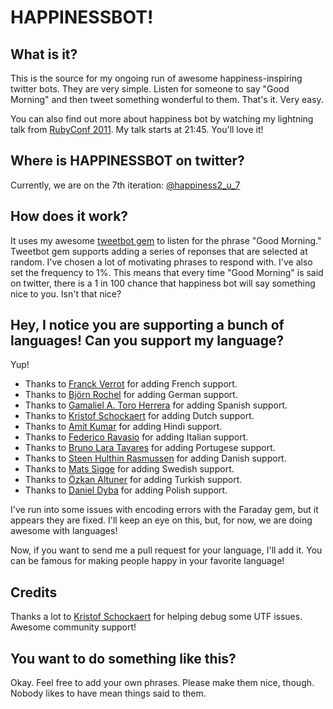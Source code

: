 # HAPPINESSBOT!

## What is it?
This is the source for my ongoing run of awesome happiness-inspiring twitter bots. They are very simple. Listen for someone to say "Good Morning" and then tweet something wonderful to them. That's it. Very easy.

You can also find out more about happiness bot by watching my lightning talk from [RubyConf 2011](http://confreaks.net/videos/741-rubyconf2011-lightning-talks?player=html5). My talk starts at 21:45. You'll love it!

## Where is HAPPINESSBOT on twitter?
Currently, we are on the 7th iteration: [@happiness2_u_7](https://twitter.com/#!/happiness2_u_7)

## How does it work?
It uses my awesome [tweetbot gem](https://github.com/coreyhaines/tweetbot) to listen for the phrase "Good Morning." Tweetbot gem supports adding a series of reponses that are selected at random. I've chosen a lot of motivating phrases to respond with. I've also set the frequency to 1%. This means that every time "Good Morning" is said on twitter, there is a 1 in 100 chance that happiness bot will say something nice to you. Isn't that nice?

## Hey, I notice you are supporting a bunch of languages! Can you support my language?
Yup!

* Thanks to [Franck Verrot](https://github.com/cesario) for adding French support.
* Thanks to [Björn Rochel](https://github.com/BjRo) for adding German support.
* Thanks to [Gamaliel A. Toro Herrera](https://github.com/argami) for adding Spanish support.
* Thanks to [Kristof Schockaert](https://github.com/mekristof) for adding Dutch support.
* Thanks to [Amit Kumar](https://github.com/toamitkumar) for adding Hindi support.
* Thanks to [Federico Ravasio](https://github.com/razielgn) for adding Italian support.
* Thanks to [Bruno Lara Tavares](https://github.com/bltavares) for adding Portugese support.
* Thanks to [Steen Hulthin Rasmussen](https://github.com/steenhulthin) for adding Danish support.
* Thanks to [Mats Sigge](https://github.com/matssigge) for adding Swedish support.
* Thanks to [Özkan Altuner](https://github.com/Portakal) for adding Turkish support.
* Thanks to [Daniel Dyba](https://github.com/dyba) for adding Polish support.

I've run into some issues with encoding errors with the Faraday gem, but it appears they are fixed. I'll keep an eye on this, but, for now, we are doing awesome with languages!

Now, if you want to send me a pull request for your language, I'll add it. You can be famous for making people happy in your favorite language!

## Credits

Thanks a lot to [Kristof Schockaert](https://github.com/mekristof) for helping debug some UTF issues. Awesome community support!

## You want to do something like this?
Okay. Feel free to add your own phrases. Please make them nice, though. Nobody likes to have mean things said to them.

